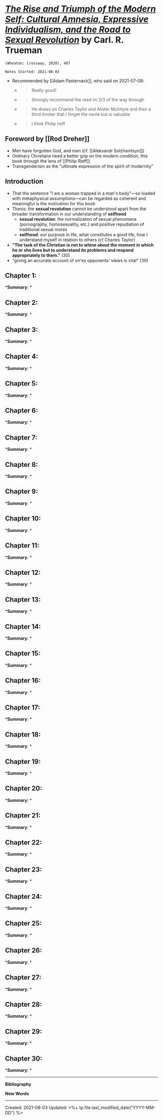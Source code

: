 
# [*The Rise and Triumph of the Modern Self: Cultural Amnesia, Expressive Individualism, and the Road to Sexual Revolution*](https://www.amazon.com/Rise-Triumph-Modern-Self-Individualism/dp/1433556332) by Carl. R. Trueman

`(Wheaton: Crossway, 2020), 407`

`Notes Started: 2021-08-03`

- Recommended by [[Adam Pasternack]], who said on 2021-07-08:
	- >Really good!
	- >Strongly recommend the read im 2/3 of the way through
	- >He draws on Charles Taylor and Alister McIntyre and then a third thinker that I forget the name but is valuable
	- >I think Philip rieff

## Foreword by [[Rod Dreher]]
- Men have forgotten God, and man (cf. [[Aleksandr Solzhenitsyn]])
- Ordinary Christians need a better grip on the modern condition, this book through the lens of [[Philip Rieff]]
- Transgenderism as the "ultimate expression of the spirit of modernity"


## Introduction
- That the sentence "I am a woman trapped in a man's body"—so loaded with metaphysical assumptions—can be regarded as coherent and meaningful is the motivation for this book
- Thesis: the **sexual revolution** cannot be understood apart from the broader transformation in our understanding of **selfhood**
	- **sexual revolution**: the normalization of sexual phenomena (pornography, homosexuality, etc.) and positive repudiation of traditional sexual mores
	- **selfhood**: our purpose in life, what constitutes a good life, how I understand myself in relation to others (cf Charles Taylor)
- **"The task of the Christian is not to whine about the moment in which he or she lives but to understand its problems and respond appropriately to them."** (30)
- "giving an accurate account of on'es opponents' views is vital" (30)



## Chapter 1:
***Summary**: *



## Chapter 2:
***Summary**: *



## Chapter 3:
***Summary**: *



## Chapter 4:
***Summary**: *



## Chapter 5:
***Summary**: *



## Chapter 6:
***Summary**: *



## Chapter 7:
***Summary**: *



## Chapter 8:
***Summary**: *



## Chapter 9:
***Summary**: *



## Chapter 10:
***Summary**: *



## Chapter 11:
***Summary**: *



## Chapter 12:
***Summary**: *



## Chapter 13:
***Summary**: *



## Chapter 14:
***Summary**: *



## Chapter 15:
***Summary**: *



## Chapter 16:
***Summary**: *



## Chapter 17:
***Summary**: *



## Chapter 18:
***Summary**: *



## Chapter 19:
***Summary**: *



## Chapter 20:
***Summary**: *



## Chapter 21:
***Summary**: *



## Chapter 22:
***Summary**: *



## Chapter 23:
***Summary**: *



## Chapter 24:
***Summary**: *



## Chapter 25:
***Summary**: *



## Chapter 26:
***Summary**: *



## Chapter 27:
***Summary**: *



## Chapter 28:
***Summary**: *



## Chapter 29:
***Summary**: *



## Chapter 30:
***Summary**: *

--- 

**Bibliography**


**New Words**

---
Created: 2021-08-03
Updated: <%+ tp.file.last_modified_date("YYYY-MM-DD") %>

